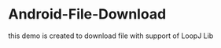 Android-File-Download
=====================

this demo is created to download file with support of LoopJ Lib 
